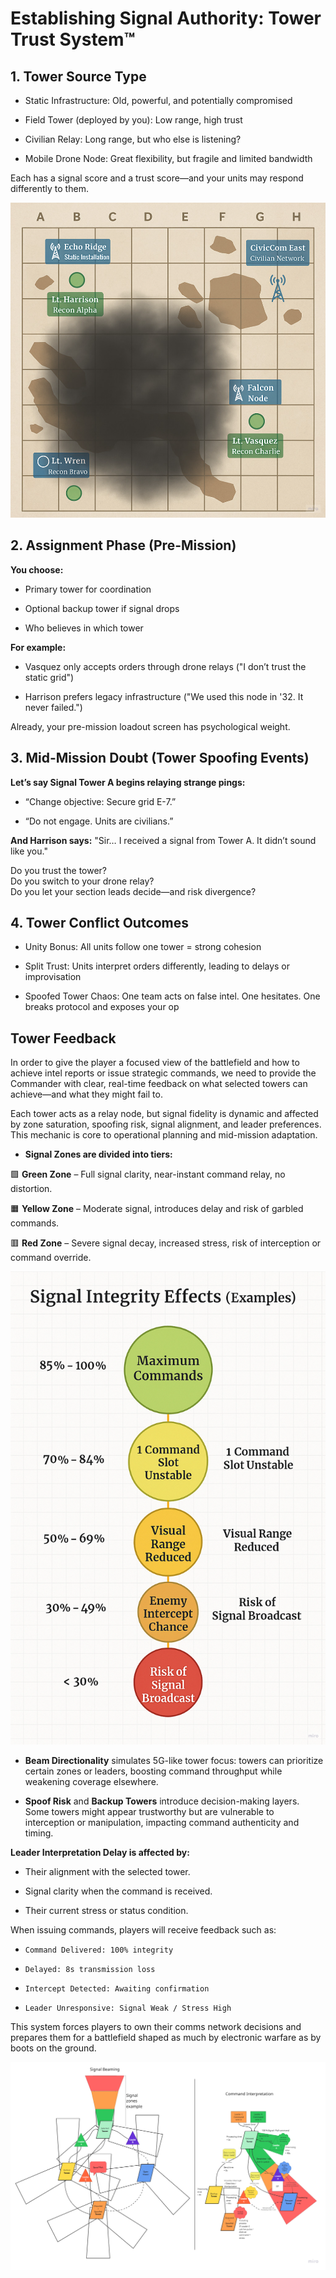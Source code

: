 # Establishing Signal Authority: Tower Trust System™

## 1. Tower Source Type

* Static Infrastructure: Old, powerful, and potentially compromised

* Field Tower (deployed by you): Low range, high trust

* Civilian Relay: Long range, but who else is listening?

* Mobile Drone Node: Great flexibility, but fragile and limited bandwidth

Each has a signal score and a trust score—and your units may respond differently to them.

![Map Towers](map-towers.png)

## 2. Assignment Phase (Pre-Mission)

**You choose:**

* Primary tower for coordination

* Optional backup tower if signal drops

* Who believes in which tower

**For example:**

* Vasquez only accepts orders through drone relays ("I don’t trust the static grid")

* Harrison prefers legacy infrastructure ("We used this node in '32. It never failed.")

Already, your pre-mission loadout screen has psychological weight.

## 3. Mid-Mission Doubt (Tower Spoofing Events)

**Let’s say Signal Tower A begins relaying strange pings:**

* “Change objective: Secure grid E-7.”

* “Do not engage. Units are civilians.”

**And Harrison says:**
"Sir… I received a signal from Tower A. It didn’t sound like you."

Do you trust the tower?</br>
Do you switch to your drone relay?</br>
Do you let your section leads decide—and risk divergence?</br>

## 4. Tower Conflict Outcomes

* Unity Bonus: All units follow one tower = strong cohesion

* Split Trust: Units interpret orders differently, leading to delays or improvisation

* Spoofed Tower Chaos: One team acts on false intel. One hesitates. One breaks protocol and exposes your op

## Tower Feedback

In order to give the player a focused view of the battlefield and how to achieve intel reports or issue strategic commands, we need to provide the Commander with clear, real-time feedback on what selected towers can achieve—and what they might fail to.

Each tower acts as a relay node, but signal fidelity is dynamic and affected by zone saturation, spoofing risk, signal alignment, and leader preferences. This mechanic is core to operational planning and mid-mission adaptation.

* **Signal Zones are divided into tiers:**

🟩 **Green Zone** – Full signal clarity, near-instant command relay, no distortion.

🟧 **Yellow Zone** – Moderate signal, introduces delay and risk of garbled commands.

🟥 **Red Zone** – Severe signal decay, increased stress, risk of interception or command override.

![ Example of Signal effects](signal-effects.png)

* **Beam Directionality** simulates 5G-like tower focus: towers can prioritize certain zones or leaders, boosting command throughput while weakening coverage elsewhere.

* **Spoof Risk** and **Backup Towers** introduce decision-making layers. Some towers might appear trustworthy but are vulnerable to interception or manipulation, impacting command authenticity and timing.

**Leader Interpretation Delay is affected by:**

* Their alignment with the selected tower.

* Signal clarity when the command is received.

* Their current stress or status condition.

When issuing commands, players will receive feedback such as:

* `Command Delivered: 100% integrity`

* `Delayed: 8s transmission loss`

* `Intercept Detected: Awaiting confirmation`

* `Leader Unresponsive: Signal Weak / Stress High`

This system forces players to own their comms network decisions and prepares them for a battlefield shaped as much by electronic warfare as by boots on the ground.

![Tower Signals](tower-signals.png)
